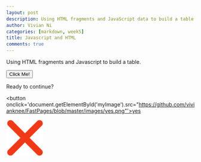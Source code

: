 ```yaml
---
layout: post
description: Using HTML fragments and JavaScript data to build a table
author: Vivian Ni
categories: [markdown, week5]
title: Javascript and HTML
comments: true
---
```

<html>
<body>

<p id="intro">Using HTML fragments and Javascript to build a table.</p>

<button type="button" onclick='document.getElementById("intro").innerHTML = "Keep reading to learn more!"'>Click Me!</button>

<p>Ready to continue?</p>

<button onclick='document.getElementById('myImage').src="https://github.com/vivianknee/FastPages/blob/master/images/yes.png"'>yes</button>

<img id="myImage" src="https://github.com/vivianknee/FastPages/blob/master/images/no.png" style="width:100px">

</body>
</html>